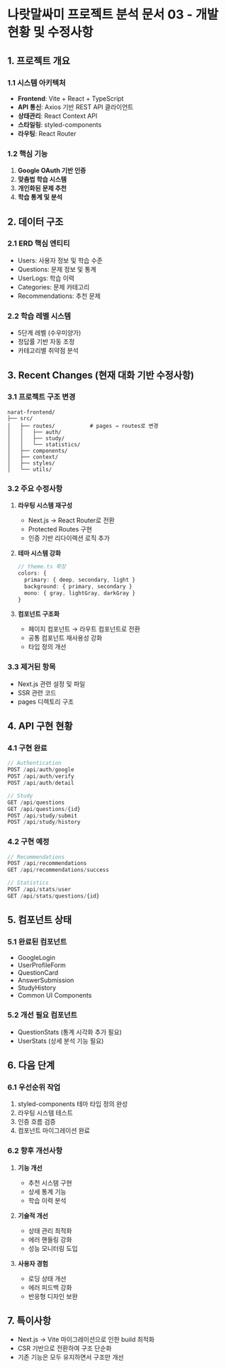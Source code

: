 # 나랏말싸미 프로젝트 분석 문서 03 - 개발 현황 및 수정사항

## 1. 프로젝트 개요

### 1.1 시스템 아키텍처
- **Frontend**: Vite + React + TypeScript
- **API 통신**: Axios 기반 REST API 클라이언트
- **상태관리**: React Context API
- **스타일링**: styled-components
- **라우팅**: React Router

### 1.2 핵심 기능
1. **Google OAuth 기반 인증**
2. **맞춤법 학습 시스템**
3. **개인화된 문제 추천**
4. **학습 통계 및 분석**

## 2. 데이터 구조

### 2.1 ERD 핵심 엔티티
- Users: 사용자 정보 및 학습 수준
- Questions: 문제 정보 및 통계
- UserLogs: 학습 이력
- Categories: 문제 카테고리
- Recommendations: 추천 문제

### 2.2 학습 레벨 시스템
- 5단계 레벨 (수우미양가)
- 정답률 기반 자동 조정
- 카테고리별 취약점 분석

## 3. Recent Changes (현재 대화 기반 수정사항)

### 3.1 프로젝트 구조 변경
```
narat-frontend/
├── src/
│   ├── routes/           # pages → routes로 변경
│   │   ├── auth/
│   │   ├── study/
│   │   └── statistics/
│   ├── components/
│   ├── context/
│   ├── styles/
│   └── utils/
```

### 3.2 주요 수정사항
1. **라우팅 시스템 재구성**
   - Next.js → React Router로 전환
   - Protected Routes 구현
   - 인증 기반 리다이렉션 로직 추가

2. **테마 시스템 강화**
   ```typescript
   // theme.ts 확장
   colors: {
     primary: { deep, secondary, light }
     background: { primary, secondary }
     mono: { gray, lightGray, darkGray }
   }
   ```

3. **컴포넌트 구조화**
   - 페이지 컴포넌트 → 라우트 컴포넌트로 전환
   - 공통 컴포넌트 재사용성 강화
   - 타입 정의 개선

### 3.3 제거된 항목
- Next.js 관련 설정 및 파일
- SSR 관련 코드
- pages 디렉토리 구조

## 4. API 구현 현황

### 4.1 구현 완료
```typescript
// Authentication
POST /api/auth/google
POST /api/auth/verify
POST /api/auth/detail

// Study
GET /api/questions
GET /api/questions/{id}
POST /api/study/submit
POST /api/study/history
```

### 4.2 구현 예정
```typescript
// Recommendations
POST /api/recommendations
GET /api/recommendations/success

// Statistics
POST /api/stats/user
GET /api/stats/questions/{id}
```

## 5. 컴포넌트 상태

### 5.1 완료된 컴포넌트
- GoogleLogin
- UserProfileForm
- QuestionCard
- AnswerSubmission
- StudyHistory
- Common UI Components

### 5.2 개선 필요 컴포넌트
- QuestionStats (통계 시각화 추가 필요)
- UserStats (상세 분석 기능 필요)

## 6. 다음 단계

### 6.1 우선순위 작업
1. styled-components 테마 타입 정의 완성
2. 라우팅 시스템 테스트
3. 인증 흐름 검증
4. 컴포넌트 마이그레이션 완료

### 6.2 향후 개선사항
1. **기능 개선**
   - 추천 시스템 구현
   - 상세 통계 기능
   - 학습 이력 분석

2. **기술적 개선**
   - 상태 관리 최적화
   - 에러 핸들링 강화
   - 성능 모니터링 도입

3. **사용자 경험**
   - 로딩 상태 개선
   - 에러 피드백 강화
   - 반응형 디자인 보완

## 7. 특이사항
- Next.js → Vite 마이그레이션으로 인한 build 최적화
- CSR 기반으로 전환하여 구조 단순화
- 기존 기능은 모두 유지하면서 구조만 개선
